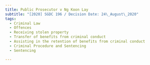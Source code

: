 ```yaml
---
title: Public Prosecutor v Ng Koon Lay
subtitle: "[2020] SGDC 196 / Decision Date: 24\_August\_2020"
tags:
  - Criminal Law
  - Offences
  - Receiving stolen property
  - Transfer of benefits from criminal conduct
  - Assisting in the retention of benefits from criminal conduct
  - Criminal Procedure and Sentencing
  - Sentencing

---
```

